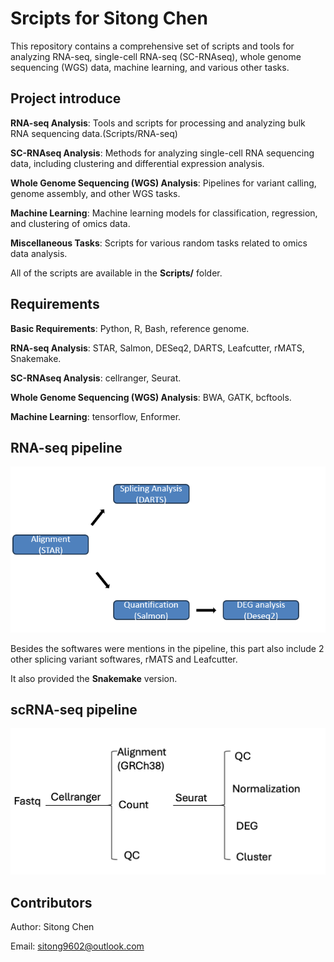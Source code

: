 # Srcipts for Sitong Chen
This repository contains a comprehensive set of scripts and tools for analyzing RNA-seq, single-cell RNA-seq (SC-RNAseq), whole genome sequencing (WGS) data, machine learning, and various other tasks.


## Project introduce

**RNA-seq Analysis**: Tools and scripts for processing and analyzing bulk RNA sequencing data.(Scripts/RNA-seq)

**SC-RNAseq Analysis**: Methods for analyzing single-cell RNA sequencing data, including clustering and differential expression analysis.

**Whole Genome Sequencing (WGS) Analysis**: Pipelines for variant calling, genome assembly, and other WGS tasks.

**Machine Learning**: Machine learning models for classification, regression, and clustering of omics data.

**Miscellaneous Tasks**: Scripts for various random tasks related to omics data analysis.

All of the scripts are available in the **Scripts/** folder. 


## Requirements 

**Basic Requirements**: Python, R, Bash, reference genome. 

**RNA-seq Analysis**: STAR, Salmon, DESeq2, DARTS, Leafcutter, rMATS, Snakemake. 

**SC-RNAseq Analysis**: cellranger, Seurat.

**Whole Genome Sequencing (WGS) Analysis**: BWA, GATK, bcftools.

**Machine Learning**: tensorflow, Enformer. 


## RNA-seq pipeline
![example output](RNA-pipeline.png)


Besides the softwares were mentions in the pipeline, this part also include 2 other splicing variant softwares, rMATS and Leafcutter. 

It also provided the **Snakemake** version. 

## scRNA-seq pipeline

![example output](scRNA-seq.png)

## Contributors
Author: Sitong Chen

Email: sitong9602@outlook.com





